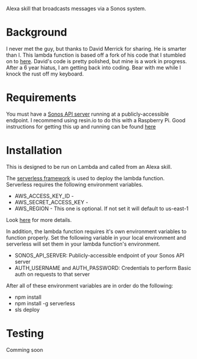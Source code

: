 Alexa skill that broadcasts messages via a Sonos system.

# Background

  I never met the guy, but thanks to David Merrick for sharing.  He is smarter than I.  This lambda function is based off a fork of his code that I stumbled on to [here](https://www.david-merrick.com/2017/05/17/alexa-sonos-intercom/).  David's code is pretty polished, but mine is a work in progress.  After a 6 year hiatus, I am getting back into coding.  Bear with me while I knock the rust off my keyboard.

# Requirements

You must have a [Sonos API server](https://github.com/davidmerrick/rpi-node-sonos-http-api) running at a publicly-accessible endpoint.
I recommend using resin.io to do this with a Raspberry Pi.  Good instructions for getting this up and running can be found [here](https://www.david-merrick.com/2017/05/16/setting-up-node-sonos-api/)

# Installation

This is designed to be run on Lambda and called from an Alexa skill.

The [serverless framework](https://serverless.com/) is used to deploy the lambda function.  
Serverless requires the following environment variables.  

* AWS_ACCESS_KEY_ID -
* AWS_SECRET_ACCESS_KEY -
* AWS_REGION - This one is optional.  If not set it will default to us-east-1

Look [here](https://serverless.com/framework/docs/providers/aws/guide/credentials/ "Serverless AWS credentials documentation") for more details.

In addition, the lambda function requires it's own environment variables to function properly.  Set the following variable in your local environment and serverless will set them in your lambda function's environment.

* SONOS_API_SERVER: Publicly-accessible endpoint of your Sonos API server
* AUTH_USERNAME and AUTH_PASSWORD: Credentials to perform Basic auth on requests to that server

After all of these environment variables are in order do the following:
* npm install
* npm install -g serverless
* sls deploy

# Testing
Comming soon
